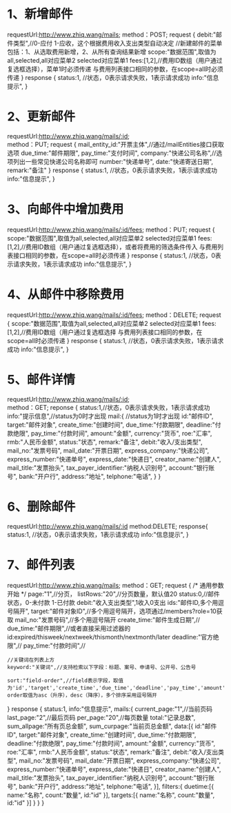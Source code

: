 # 1、新增邮件
requestUrl:http://www.zhiq.wang/mails;
method：POST;
request {
    debit:"邮件类型",//0-应付 1-应收，这个根据费用收入支出类型自动决定
    //新建邮件的菜单包括：1、从选取费用新增，2、从所有查询结果新增
    scope:"数据范围",取值为all,selected,all对应菜单2 selected对应菜单1
    fees:[1,2],//费用ID数组（用户通过复选框选择），菜单1时必须传递
    与费用列表接口相同的参数，在scope=all时必须传递
}
response {
    status:1, //状态，0表示请求失败，1表示请求成功
    info:"信息提示",
}

# 2、更新邮件
requestUrl:http://www.zhiq.wang/mails/:id;  
method：PUT;
request {
    mail_entity_id:"开票主体",//通过/mailEntities接口获取选项
    due_time:"邮件期限",
    pay_time:"支付时间",
    company:"快递公司名称",//选项列出一些常见快递公司名称即可
    number:"快递单号",
    date:"快递寄送日期",
    remark:"备注"
}
response {
    status:1, //状态，0表示请求失败，1表示请求成功
    info:"信息提示",
}

# 3、向邮件中增加费用
requestUrl:http://www.zhiq.wang/mails/:id/fees;
method：PUT;
request {
    scope:"数据范围",取值为all,selected,all对应菜单2 selected对应菜单1
    fees:[1,2],//费用ID数组（用户通过复选框选择），或者将费用的筛选条件传入
    与费用列表接口相同的参数，在scope=all时必须传递
}
response {
    status:1, //状态，0表示请求失败，1表示请求成功
    info:"信息提示",
}

# 4、从邮件中移除费用
requestUrl:http://www.zhiq.wang/mails/:id/fees;
method：DELETE;
request {
    scope:"数据范围",取值为all,selected,all对应菜单2 selected对应菜单1
    fees:[1,2],//费用ID数组（用户通过复选框选择
	与费用列表接口相同的参数，在scope=all时必须传递
}
response {
    status:1, //状态，0表示请求失败，1表示请求成功
    info:"信息提示",
}

# 5、邮件详情
requestUrl:http://www.zhiq.wang/mails/:id;  
method：GET;
reponse {
    status:1,//状态，0表示请求失败，1表示请求成功
    info:"提示信息",//status为0时才出现
    mail:{ //status为1时才出现
        id:"邮件ID",
        target:"邮件对象",
        create_time:"创建时间",
        due_time:"付款期限",
        deadline:"付款绝限",
        pay_time:"付款时间",
        amount:"金额",
        currency:"货币",
        roe:"汇率",
        rmb:"人民币金额",
        status:"状态",
        remark:"备注",
        debit:"收入/支出类型",
        mail_no:"发票号码",
        mail_date:"开票日期",
        express_company:"快递公司",
        express_number:"快递单号",
        express_date:"快递日",
        creator_name:"创建人",
        mail_title:"发票抬头",
        tax_payer_identifier:"纳税人识别号",
        account:"银行账号",
        bank:"开户行",
        address:"地址",
        telphone:"电话",
    }
}
						
# 6、删除邮件
requestUrl:http://www.zhiq.wang/mails/:id
method:DELETE;
response{
    status:1, //状态，0表示请求失败，1表示请求成功
    info:"信息提示",
}


# 7、邮件列表
requestUrl:http://www.zhiq.wang/mails;
method：GET;
request {
    /* 通用参数开始 */
    page:"1",//分页，
    listRows:"20",//分页数量，默认值20
    status:0,//邮件状态，0-未付款 1-已付款
	debit:"收入支出类型",1收入0支出
    ids:"邮件ID,多个用逗号隔开",
    target:"邮件对象ID",//多个用逗号隔开，选项通过/members?role=10获取
	mail_no:"发票号码",//多个用逗号隔开
    create_time:"邮件生成日期",//
	due_time:"邮件期限",//或者直接采用过滤器的id:expired/thisweek/nextweek/thismonth/nextmonth/later
	deadline:"官方绝限",//
	pay_time:"付款时间",//

    //关键词在列表上方
    keyword:"关键词",//支持检索以下字段：标题、案号、申请号、公开号、公告号
	
    sort:"field-order",//field表示字段，取值为'id','target','create_time','due_time','deadline','pay_time','amount','currency','roe','rmb','status','remark','debit','mail_no','mail_date','express_company','express_number','express_date','creator_name','mail_title','tax_payer_identifier','account','bank','address','telphone' order取值为asc（升序），desc（降序），多个排序采用逗号隔开
}
response {
    status:1,
    info:"信息提示",
    mails:{
        current_page:"1",//当前页码
		last_page:"2",//最后页码
		per_page:"20",//每页数量 
		total:"记录总数",
		sum_allpage:"所有页总金额",
		sum_curpage:"当前页总金额",
		data:[{
			id:"邮件ID",
			target:"邮件对象",
			create_time:"创建时间",
			due_time:"付款期限",
			deadline:"付款绝限",
			pay_time:"付款时间",
			amount:"金额",
			currency:"货币",
			roe:"汇率",
			rmb:"人民币金额",
			status:"状态",
			remark:"备注",
			debit:"收入/支出类型",
			mail_no:"发票号码",
			mail_date:"开票日期",
			express_company:"快递公司",
			express_number:"快递单号",
			express_date:"快递日",
			creator_name:"创建人",
			mail_title:"发票抬头",
			tax_payer_identifier:"纳税人识别号",
			account:"银行账号",
			bank:"开户行",
			address:"地址",
			telphone:"电话",
		}],
		filters:{
			duetime:[{
				name:"名称",
				count:"数量",
				id:"id"
			}],
			targets:[{
				name:"名称",
				count:"数量",
				id:"id"
			}]
		}
    }
}
